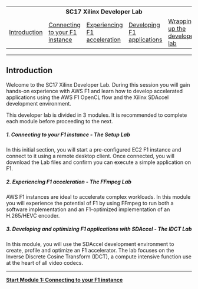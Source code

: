 <table style="width:100%">
  <tr>
    <th width="100%" colspan="5">SC17 Xilinx Developer Lab</th>
  </tr>
  <tr>
    <td width="20%"><a href="README.md">Introduction</a></td>
    <td width="20%"><a href="SETUP.md">Connecting to your F1 instance</a></td> 
    <td width="20%"><a href="FFMPEG_Lab.md">Experiencing F1 acceleration</a></td>
    <td width="20%"><a href="IDCT_Lab.md">Developing F1 applications</a></td>
    <td width="20%"><a href="WRAP_UP.md">Wrapping-up the developer lab</td>
  </tr>
</table>

---------------------------------------
## Introduction

Welcome to the SC17 Xilinx Developer Lab. During this session you will gain hands-on experience with AWS F1 and learn how to develop accelerated applications using the AWS F1 OpenCL flow and the Xilinx SDAccel development environment.

This developer lab is divided in 3 modules. It is recommended to complete each module before proceeding to the next.

##### 1. Connecting to your F1 instance - The Setup Lab

In this initial section, you will start a pre-configured EC2 F1 instance and connect to it using a remote desktop client. Once connected, you will download the Lab files and confirm you can execute a simple application on F1.

##### 2. Experiencing F1 acceleration - The FFmpeg Lab

AWS F1 instances are ideal to accelerate complex workloads. In this module you will experience the potential of F1 by using FFmpeg to run both a software implementation and an F1-optimized implementation of an H.265/HEVC encoder. 

##### 3. Developing and optimizing F1 applications with SDAccel - The IDCT Lab

In this module, you will use the SDAccel development environment to create, profile and optimize an F1 accelerator. The lab focuses on the Inverse Discrete Cosine Transform (IDCT), a compute intensive function use at the heart of all video codecs.

---------------------------------------
[**Start Module 1: Connecting to your F1 instance**](Setup.md)
